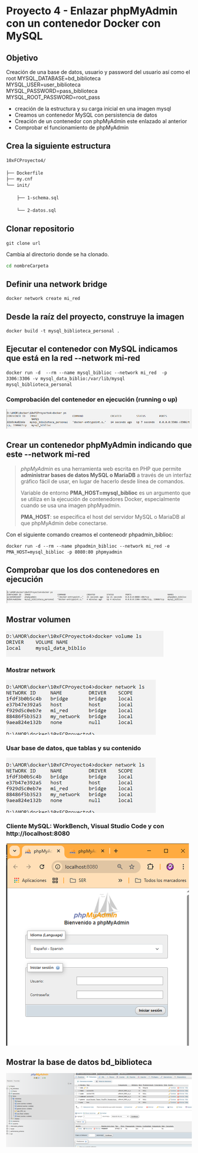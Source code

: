 # Proyecto 4 - Enlazar phpMyAdmin con un contenedor Docker con MySQL

## Objetivo

Creación de una base de datos, usuario y password del usuario así como el root
MYSQL_DATABASE=bd_biblioteca \
    MYSQL_USER=user_biblioteca \
    MYSQL_PASSWORD=pass_biblioteca \
    MYSQL_ROOT_PASSWORD=root_pass

- creación de la estructura y su carga inicial en una imagen mysql
- Creamos un contenedor MySQL con persistencia de datos
- Creación de un contenedor con phpMyAdmin este enlazado al anterior
- Comprobar el funcionamiento de phpMyAdmin

## Crea la siguiente estructura

```txt
10xFCProyecto4/

├── Dockerfile 
├── my.cnf
└── init/ 

    ├── 1-schema.sql 
    
    └── 2-datos.sql
```

## Clonar repositorio

```git
git clone url
```

Cambia al directorio donde se ha clonado.

```bash
cd nombreCarpeta
```

## Definir una network bridge

```docker
docker network create mi_red
```

## Desde la raíz del proyecto, construye la imagen

```docker
docker build -t mysql_biblioteca_personal .
```

## Ejecutar el contenedor con MySQL indicamos que está en la red --network mi-red

``` docker
docker run -d  --rm --name mysql_biblioc --network mi_red  -p 3306:3306 -v mysql_data_biblio:/var/lib/mysql mysql_biblioteca_personal
```

### Comprobación del contenedor en ejecución (running o up)

![El contedor mysql_biblioc  status up](image.png)

## Crear un contenedor phpMyAdmin indicando que este --network mi-red

> *phpMyAdmin* es una herramienta web escrita en PHP que permite **administrar bases de datos MySQL o MariaDB** a  través de un interfaz gráfico fácil de usar, en lugar de hacerlo desde línea de comandos.
>
> Variable de entorno **PMA_HOST=mysql_biblioc** es un argumento que se utiliza en la ejecución de contenedores Docker, especialmente cuando se usa una imagen phpMyadmin.
>
> **PMA_HOST**: se especifica el host del servidor MySQL o MariaDB al que phpMyAdmin debe conectarse.

Con el siguiente comando creamos el conteneodr phpadmin_biblioc:

```docker
docker run -d --rm --name phpadmin_biblioc --network mi_red -e PMA_HOST=mysql_biblioc -p 8080:80 phpmyadmin
```


## Comprobar que los dos contenedores en ejecución 
![alt text](image-1.png)


## Mostrar volumen
![alt text](image-2.png)

### Mostrar network
![alt text](image-3.png)

### Usar base de datos, que tablas y su contenido
![alt text](image-3.png)

### Cliente MySQL: WorkBench, Visual Studio Code y  con http://localhost:8080

![alt text](image-4.png)

## Mostrar la base de datos bd_biblioteca
![alt text](image-5.png)